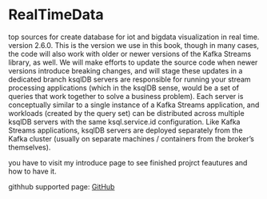# RealTimeData
top sources for create database for iot and bigdata visualization in real time.
version 2.6.0. This is the version we use in this book, though in many cases, the code will also work with older or newer versions of the Kafka Streams library, as well. We will make efforts to update the source code when newer versions introduce breaking changes, and will stage these updates in a dedicated branch
ksqlDB servers are responsible for running your stream processing applications (which in the ksqlDB sense, would be a set of queries that work together to solve a business problem). Each server is conceptually similar to a single instance of a Kafka Streams application, and workloads (created by the query set) can be distributed across multiple ksqlDB servers with the same ksql.service.id configuration. Like Kafka Streams applications, ksqlDB servers are deployed separately from the Kafka cluster (usually on separate machines / containers from the broker’s themselves).

you have to visit my introduce page to see finished projrct feautures and how to have it.

githhub supported page:
[GitHub](http://github.com)

